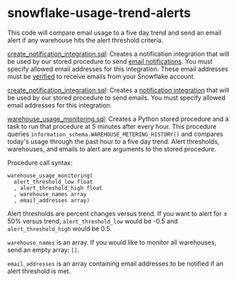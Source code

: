 # snowflake-usage-trend-alerts
This code will compare email usage to a five day trend and send an email alert if any warehouse hits the alert threshold criteria. 

[create_notification_integration.sql](create_notification_integration.sql): Creates a notification integration that will be used by our stored procedure to send [email notifications](https://docs.snowflake.com/en/sql-reference/email-stored-procedures.html). You must specify allowed email addresses for this integration. These email addresses must be [verified](https://docs.snowflake.com/en/sql-reference/email-stored-procedures.html#verifying-email-addresses-of-notification-recipients) to receive emails from your Snowflake account. 

[create_notification_integration.sql](create_notification_integration.sql): Creates a [notification integration](https://docs.snowflake.com/en/sql-reference/sql/create-notification-integration.html) that will be used by our stored procedure to send emails. You must specify allowed email addresses for this integration. 

[warehouse_usage_monitoring.sql](warehouse_usage_monitoring.sql): Creates a Python stored procedure and a task to run that procedure at 5 minutes after every hour. This procedure queries `information_schema.WAREHOUSE_METERING_HISTORY()` and compares today's usage through the past hour to a five day trend. Alert thresholds, warehouses, and emails to alert are arguments to the stored procedure.

Procedure call syntax:
```
warehouse_usage_monitoring(
  alert_threshold_low float
  , alert_threshold_high float
  , warehouse_names array
  , email_addresses array)
```

Alert thresholds are percent changes versus trend. If you want to alert for ± 50% versus trend, `alert_threshold_low` would be -0.5 and `alert_threshold_high` would be 0.5.

`warehouse_names` is an array. If you would like to monitor all warehouses, send an empty array: `[]`.

`email_addresses` is an array containing email addresses to be notified if an alert threshold is met. 

